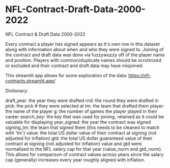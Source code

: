 # NFL-Contract-Draft-Data-2000-2022
NFL Contract &amp; Draft Data 2000-2022

Every contract a player has signed appears as it's own row in this dataset along with information about when and who they were signed to. Joining of the contract and draft data was done via fuzzywuzzy off of the player name and position. Players with common/duplicate names should be scrutinized or excluded and their contract and draft data may have misjoined.

This streamlit app allows for some exploration of the data: https://nfl-contracts.streamlit.app/

Dictionary:

draft_year: the year they were drafted
rnd: the round they were drafted in
pick: the pick # they were selected at
tm: the team that drafted them
player: the name of the player
g: the number of games the player played in their career
search_key: the key that was used for joining, retained as it could be valuable for displaying
year_signed: the year the contract was signed
signing_tm: the team that signed them (this needs to be cleaned to match with 'tm')
value: the total US dollar value of their contract at signing (not adjusted for inflation)
gtd: the total US dollar guaranteed value of their contract at signing (not adjusted for inflation)
value and gtd were normalized to the NFL salary cap for that year (value_norm and gtd_norm). This allows for comparison of contract values across years since the salary cap (generally) increases every year roughly aligned with inflation.
